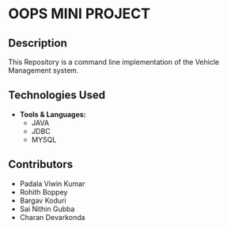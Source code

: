 # OOPS MINI PROJECT

## Description

This Repository is a command line implementation of the Vehicle Management system.
## Technologies Used

- **Tools & Languages:**
  - JAVA
  - JDBC
  - MYSQL

## Contributors

- Padala Viwin Kumar
- Rohith Boppey
- Bargav Koduri
- Sai Nithin Gubba
- Charan Devarkonda
